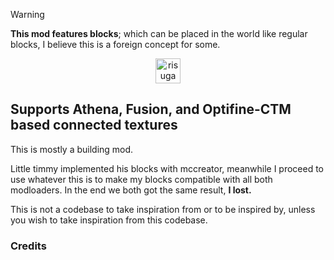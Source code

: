 > [!WARNING]  
> **This mod features blocks**; which can be placed in the world like regular blocks, I believe this is a foreign concept for some.

<p align="center">
<img alt="risugamis-modloader" height="40" src="https://cdn.jsdelivr.net/npm/@intergrav/devins-badges@3/assets/compact/unsupported/risugamis-modloader_vector.svg">
</p>

## Supports Athena, Fusion, and Optifine-CTM based connected textures

This is mostly a building mod.

Little timmy implemented his blocks with mccreator, meanwhile I proceed to use whatever this is to make my blocks compatible with all both modloaders. In the end we both got the same result, **I lost.** 

This is not a codebase to take inspiration from or to be inspired by, unless you wish to take inspiration from this codebase.

### Credits